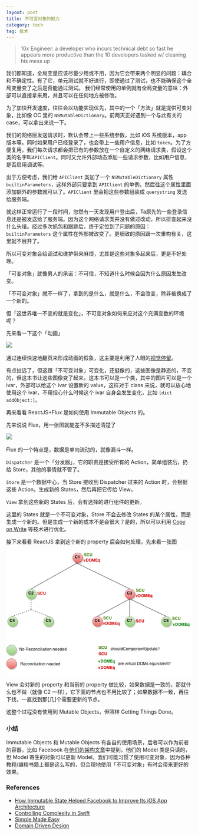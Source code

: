 ```yaml
---
layout: post
title: 不可变对象的魅力
category: tech
tag: 技术
---
```


> 10x Engineer: a developer who incurs technical debt so fast he appears more productive than the 10 developers tasked w/ cleaning his mess up

我们都知道，全局变量应该尽量少用或不用，因为它会带来两个明显的问题：耦合和不确定性。有了它，单元测试就不好进行，即使通过了测试，也不能确保这个全局变量变了之后是否能通过测试。 我们经常使用的单例就有全局变量的意味：外部可以直接拿来用，并且可以在任何地方被修改。

为了加快开发速度，往往会以功能实现优先，其中的一个「方法」就是提供可变对象，比如像 OC 里的 `NSMutableDictionary`。前两天正好遇到一个与此有关的 case，可以拿出来说一下。

我们的网络层发送请求时，默认会带上一些系统参数，比如 iOS 系统版本，app 版本等。同时如果用户已经登录了，也会带上一些用户信息，比如 `token`。为了方便复用，我们每次请求都会把已有的参数放在一个自定义的网络请求类，假设这个类的名字叫`APIClient`。同时又允许外部动态添加一些请求参数，比如用户信息，是否启用调试等。

出于方便考虑，我们给 `APIClient` 类加了一个 `NSMutableDictionary` 属性 `builtinParameters`，这样外部只要拿到 `APIClient` 的单例，然后往这个属性里面添加额外的参数就可以了。`APIClient` 里会把这些参数组装成 `querystring` 发送给服务端。

就这样正常运行了一段时间，忽然有一天发现用户登出后，Ta原先的一些登录信息还是被发送给了服务端。因为这个网络请求类并没有做过改动，所以排查起来没什么头绪。经过多次抓包和跟踪后，终于定位到了问题的原因：`builtinParameters` 这个属性在外部被改变了。更细致的原因跟一次重构有关，这里就不展开了。

所以可变对象会给调试和维护带来麻烦，尤其是这些对象多起来后，更是不好处理。

「可变对象」就像男人的承诺：不可信，不知道什么时候会因为什么原因发生改变。

「不可变对象」就不一样了，拿到的是什么，就是什么，不会改变，除非被换成了一个新的。

但「这世界唯一不变的就是变化」，不可变对象如何来应对这个充满变数的环境呢？

先来看一下这个「动画」

![](http://31.media.tumblr.com/fe521bb54c25c173355632a3f5e029fe/tumblr_nmobaa6IQa1ruhxczo1_500.gif)

通过连续快速地翻页来形成动画的假象，这主要是利用了人眼的[视觉停留](https://www.wikiwand.com/zh-hant/%E8%A6%96%E8%A6%BA%E6%9A%AB%E7%95%99)。

有点扯远了，但这跟「不可变对象」可变化，还挺像的，这些图像是静态的，不变的，但这本书让这些图像变了起来。这本书可以是一个类，其中的图片可以是一个 ivar，外部可以给这个 ivar 设置新的 value，这样对于 class 来说，就可以放心地使用这个 ivar，不用担心什么时候这个 ivar 自身会发生变化，比如 `[dict addObject:]`。

再来看看 ReactJS+Flux 是如何使用 Immutable Objects 的。

先来说说 Flux，用一张图就能差不多描述清楚了

![](http://facebook.github.io/flux/img/flux-simple-f8-diagram-with-client-action-1300w.png)

Flux 的一个特点是，数据是单向流动的，就像漏斗一样。

`Dispatcher` 是一个「分发器」，它的职责是接受所有的 Action，简单组装后，扔给 Store，其他的事情就不管了。

`Store` 是一个数据中心，当 Store 接收到 Dispatcher 过来的 Action 时，会根据这些 Action，生成新的 States，然后再把它传给 View。

`View` 拿到这些新的 States 后，会有选择的进行组件的更新。

这里的 States 就是一个不可变对象，Store 不会去修改 States 的某个属性，而是生成一个新的。但是生成一个新的成本不是会很大？是的，所以可以利用 [Copy on Write](https://www.wikiwand.com/en/Copy-on-write) 等技术进行优化。

接下来看看 ReactJS 拿到这个新的 property 后会如何处理，先来看一张图

![](/image/should-component-update.png)

View 会对新的 property 和当前的 property 做比较，如果数据是一致的，那就什么也不做（就像 C2 一样），它下面的节点也不用比较了；如果数据不一致，再往下找，一直找到那[几]个需要更新的节点。

这整个过程没有使用到 Mutable Objects，但照样 Getting Things Done。

### 小结
Immutable Objects 和 Mutable Objects 有各自的使用场景，后者可以作为前者的容器。比如 Facebook 在[他们的架构文章](http://www.infoq.com/news/2014/10/Facebook-ios-architecture)中提到，他们的 Model 类是只读的，但 Model 寄生的对象可以更新 Model。我们可能习惯了使用可变对象，因为各种教程/编程书籍上都是这么写的，但合理地使用「不可变对象」有时会带来更好的效果。

### References

* [How Immutable State Helped Facebook to Improve Its iOS App Architecture](http://www.infoq.com/news/2014/10/Facebook-ios-architecture)
* [Controlling Complexity in Swift](https://realm.io/news/andy-matuschak-controlling-complexity/)
* [Simple Made Easy](http://www.infoq.com/presentations/Simple-Made-Easy)
* [Domain Driven Design](http://www.infoq.com/minibooks/domain-driven-design-quickly)
